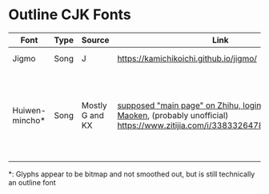 # Outline CJK Fonts

| Font | Type | Source | Link | Derivative? |
| --- | -- | --- | --- | --- |
| Jigmo | Song | J | <https://kamichikoichi.github.io/jigmo/> | GlyphWiki glyphs |
| Huiwen-mincho\* | Song | Mostly G and KX | [supposed "main page" on Zhihu, login-locked](https://zhuanlan.zhihu.com/p/344103391), [Maoken](https://www.maoken.com/freefonts/9288.html), (probably unofficial) <https://www.zitijia.com/i/338332647849741369.html> | Han reform documents from the 50s to the 60s "五六十年代官方各种汉字改革文件" |

\*: Glyphs appear to be bitmap and not smoothed out, but is still technically an outline font
